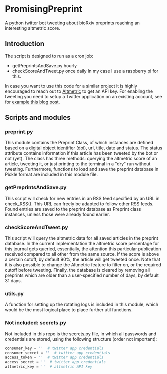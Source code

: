 # PromisingPreprint
A python twitter bot tweeting about bioRxiv preprints reaching an interesting altmetric score.

## Introduction
The script is designed to run as a cron job:
- getPreprintsAndSave.py hourly
- checkScoreAndTweet.py once daily
In my case I use a raspberry pi for this.

In case you want to use this code for a similar project it is highly encouraged to reach out to [Altmetric](https://api.altmetric.com/) to get an API key. For enabling the tweeting you need to setup a Twitter application on an existing account, see for [example this blog post](https://www.digitalocean.com/community/tutorials/how-to-create-a-twitterbot-with-python-3-and-the-tweepy-library).

## Scripts and modules
### preprint.py
This module contains the Preprint Class, of which instances are defined based on a digital object identifier (doi), url, title, date and status. The status attribute contains information if this article has been tweeted by the bot or not (yet). The class has three methods: querying the altmetric score of an article, tweeting it, or just printing to the terminal in a "dry" run without tweeting. Furthermore, functions to load and save the preprint database in Pickle format are included in this module file.

### getPreprintsAndSave.py
This script will check for new entries in an RSS feed specified by an URL in check_RSS(). This URL can freely be adapted to follow other RSS feeds. Found entries are saved to the preprint database as Preprint class instances, unless those were already found earlier.

### checkScoreAndTweet.py
This script will query the altmetric data for all saved articles in the preprint database. In the current implementation the altmetric score percentage for this journal gets queried, essentially, the attention this particular publication received compared to all other from the same source. If the score is above a certain cutoff, by default 90%, the article will get tweeted once. Note that it is also possible to change the Altmetric feature to filter on, or the required cutoff before tweeting. Finally, the database is cleared by removing all preprints which are older than a user-specified number of days, by default 31 days.

### utils.py
A function for setting up the rotating logs is included in this module, which would be the most logical place to place further util functions.

### Not included: secrets.py
Not included in this repo is the secrets.py file, in which all passwords and credentials are stored, using the following structure (order not important):
```python
consumer_key = ''  # twitter app credentials
consumer_secret = ''  # twitter app credentials
access_token = ''  # twitter app credentials
access_secret = ''  # twitter app credentials
altmetric_key = ''  # altmetric API key
```
